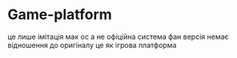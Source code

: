 # Game-platform
це лише імітація мак ос а не офіційна система фан версія 
немає відношення до оригіналу 
це як ігрова платформа